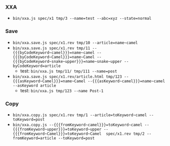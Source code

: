 ### XXA

- `bin/xxa.js spec/x1 tmp/3 --name=test --abc=xyz --state=normal`

### Save

- `bin/xxa.save.js spec/x1.rev tmp/10 --article=name~camel`
- `bin/xxa.save.js spec/x1.rev tmp/11 --{{{byCodeKeyword~camel}}}=name~camel --{{{byCodeKeyword~Camel}}}=name~Camel --{{{byCodeKeyword~snake~upper}}}=name~snake~upper --byCodeKeyword=article`
  - test: `bin/xxa.js tmp/11/ tmp/111 --name=post`
- `bin/xxa.save.js spec/x1.rev/article.html tmp/123 --{{{asKeyword~Camel}}}=name~Camel --{{{asKeyword~camel}}}=name~camel --asKeyword article`
  - test: `bin/xxa.js tmp/123 --name Post-1`
### Copy

- `bin/xxa.copy.js spec/x1.rev tmp/1 --article=toKeyword~camel --toKeyword=post`
- `bin/xxa.copy.js --{{{fromKeyword~camel}}}=toKeyword~camel --{{{fromKeyword~upper}}}=toKeyword~upper --{{{fromKeyword~Camel}}}=toKeyword~Camel  spec/x1.rev tmp/2 --fromKeyword=article --toKeyword=post`
